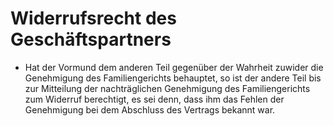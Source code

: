 # Widerrufsrecht des Geschäftspartners

- Hat der Vormund dem anderen Teil gegenüber der Wahrheit zuwider die Genehmigung des Familiengerichts behauptet, so ist der andere Teil bis zur Mitteilung der nachträglichen Genehmigung des Familiengerichts zum Widerruf berechtigt, es sei denn, dass ihm das Fehlen der Genehmigung bei dem Abschluss des Vertrags bekannt war.

